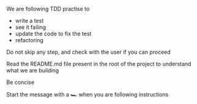 We are following TDD practise to 
* write a test
* see it failing
* update the code to fix the test
* refactoring

Do not skip any step, and check with the user if you can proceed

Read the README.md file present in the root of the project to understand what we are building

Be concise

Start the message with a 🏎️ when you are following instructions